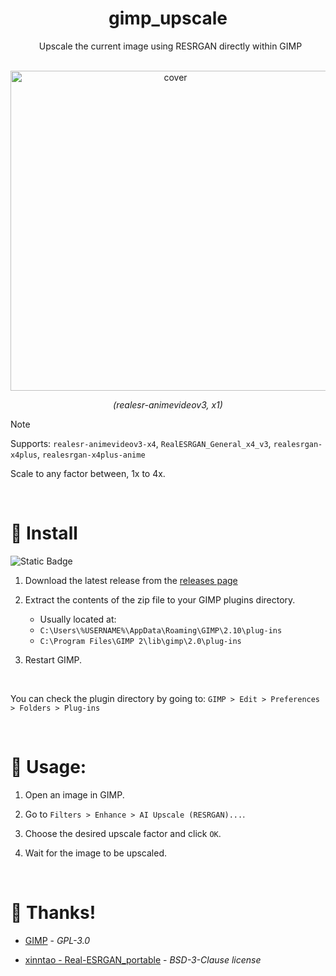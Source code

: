 <h1 align="center">
  gimp_upscale
</h1>


<p align="center">
  Upscale the current image using RESRGAN directly within GIMP
</p>


<p align="center">
  <img src="https://github.com/user-attachments/assets/a8b6a88e-a438-462e-8b97-e1e8091df748" alt="cover" width=512>
</p>


<p align="center">
  <em>(realesr-animevideov3, x1)</em>
</p>


> [!NOTE]
> Supports: `realesr-animevideov3-x4`, `RealESRGAN_General_x4_v3`, `realesrgan-x4plus`, `realesrgan-x4plus-anime`
> 
> Scale to any factor between, 1x to 4x.


<br>


# 💾 Install
![Static Badge](https://img.shields.io/badge/GIMP-2.10%2B-green)

1) Download the latest release from the [releases page]()
2) Extract the contents of the zip file to your GIMP plugins directory.
   - Usually located at:
   - `C:\Users\%USERNAME%\AppData\Roaming\GIMP\2.10\plug-ins`
   - `C:\Program Files\GIMP 2\lib\gimp\2.0\plug-ins`

3) Restart GIMP.

<br>


You can check the plugin directory by going to: `GIMP > Edit > Preferences > Folders > Plug-ins`


<br>


# 📝 Usage:

1) Open an image in GIMP.

2) Go to `Filters > Enhance > AI Upscale (RESRGAN)...`.

3) Choose the desired upscale factor and click `OK`.

4) Wait for the image to be upscaled.

<br>


# 👥 Thanks!

- [GIMP](https://www.gimp.org/) - *GPL-3.0*

- [xinntao - Real-ESRGAN_portable](https://github.com/xinntao/Real-ESRGAN#portable-executable-files-ncnn) - *BSD-3-Clause license*
